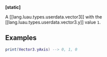 **[static]**

A [[lang.luau.types.userdata.vector3]] with the [[lang.luau.types.userdata.vector3.y]] value `1`.
## Examples
```Lua
print(Vector3.yAxis) --> 0, 1, 0
```